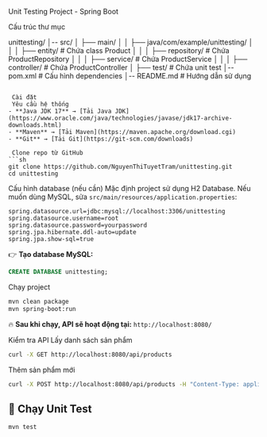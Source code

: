 Unit Testing Project - Spring Boot


 Cấu trúc thư mục

unittesting/
│-- src/
│   ├── main/
│   │   ├── java/com/example/unittesting/
│   │   │   ├── entity/          # Chứa class Product
│   │   │   ├── repository/      # Chứa ProductRepository
│   │   │   ├── service/         # Chứa ProductService
│   │   │   ├── controller/      # Chứa ProductController
│   ├── test/                    # Chứa unit test
│-- pom.xml                      # Cấu hình dependencies
│-- README.md                    # Hướng dẫn sử dụng
```

 Cài đặt
 Yêu cầu hệ thống
- **Java JDK 17** → [Tải Java JDK](https://www.oracle.com/java/technologies/javase/jdk17-archive-downloads.html)
- **Maven** → [Tải Maven](https://maven.apache.org/download.cgi)
- **Git** → [Tải Git](https://git-scm.com/downloads)

 Clone repo từ GitHub
```sh
git clone https://github.com/NguyenThiTuyetTram/unittesting.git
cd unittesting
```

 Cấu hình database (nếu cần)
Mặc định project sử dụng H2 Database. Nếu muốn dùng MySQL, sửa `src/main/resources/application.properties`:
```properties
spring.datasource.url=jdbc:mysql://localhost:3306/unittesting
spring.datasource.username=root
spring.datasource.password=yourpassword
spring.jpa.hibernate.ddl-auto=update
spring.jpa.show-sql=true
```
👉 **Tạo database MySQL:**
```sql
CREATE DATABASE unittesting;
```

 Chạy project
```sh
mvn clean package
mvn spring-boot:run
```
🔥 **Sau khi chạy, API sẽ hoạt động tại:** `http://localhost:8080/`

 Kiểm tra API
 Lấy danh sách sản phẩm
```sh
curl -X GET http://localhost:8080/api/products
```
 Thêm sản phẩm mới
```sh
curl -X POST http://localhost:8080/api/products -H "Content-Type: application/json" -d '{"name":"Laptop Dell","price":1500}'
```

## 🧪 Chạy Unit Test
```sh
mvn test
```




